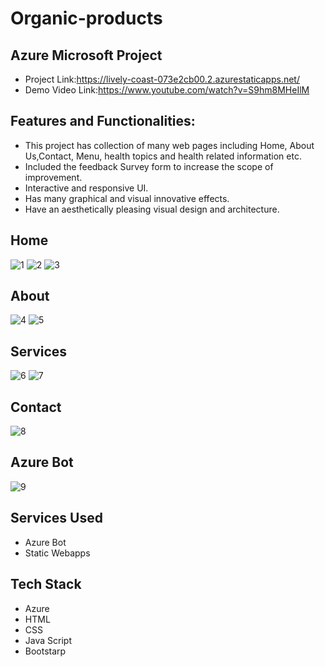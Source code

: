 # Organic-products
## Azure  Microsoft Project
- Project Link:https://lively-coast-073e2cb00.2.azurestaticapps.net/
- Demo Video Link:https://www.youtube.com/watch?v=S9hm8MHeIlM
## Features and Functionalities:
- This project has collection of many web pages including Home, About Us,Contact, Menu, health topics and health related information etc.
- Included the feedback Survey form to increase the scope of improvement.
- Interactive and responsive UI.
- Has many graphical and visual innovative effects.
- Have an aesthetically pleasing visual design and architecture.
## Home
![1](https://user-images.githubusercontent.com/115055314/208844441-a0f38c86-0b41-4756-b018-63609f9610c3.jpg)
![2](https://user-images.githubusercontent.com/115055314/208844457-c425c1e2-1a7b-4368-a362-543fd2c6e6ee.jpg)
![3](https://user-images.githubusercontent.com/115055314/208844468-c3f3787c-7f8f-4ffe-a38f-6d321696c453.jpg)
## About
![4](https://user-images.githubusercontent.com/115055314/208844475-7b3f3fa2-d9b0-4d64-8fdf-9fbea0310993.jpg)
![5](https://user-images.githubusercontent.com/115055314/208844486-b28d0193-b064-451f-b75f-5f8963d5e49c.jpg)
## Services
![6](https://user-images.githubusercontent.com/115055314/208844499-1cfc641d-6558-473a-82fd-ae054201c724.jpg)
![7](https://user-images.githubusercontent.com/115055314/208844506-d1bed29f-3f9d-4fa6-996d-53ce50a14d6e.jpg)

## Contact
![8](https://user-images.githubusercontent.com/115055314/208844509-4d8e8313-9087-4ee1-96e5-144f5633a2d0.jpg)
 
## Azure Bot
![9](https://user-images.githubusercontent.com/115055314/208844511-22c759e8-4867-477f-9381-c589652590c6.jpg)
## Services Used
- Azure Bot
- Static Webapps

## Tech Stack
- Azure
- HTML
- CSS
- Java Script
- Bootstarp


